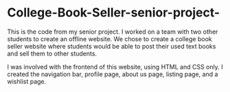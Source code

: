 # College-Book-Seller-senior-project-
This is the code from my senior project. I worked on a team with two other students to create an offline website. We chose to create a college book seller website where students would be able to post their used text books and sell them to other students. 

I was involved with the frontend of this website, using HTML and CSS only. I created the navigation bar, profile page, about us page, listing page, and a wishlist page.
